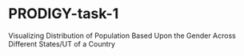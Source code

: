 # PRODIGY-task-1
Visualizing Distribution of Population Based Upon the Gender Across Different States/UT of a Country
